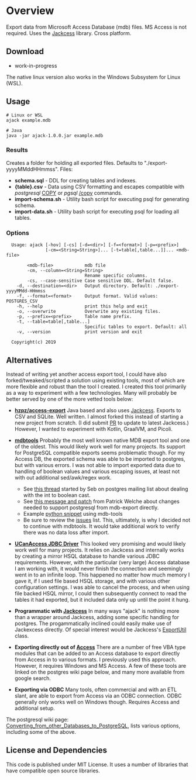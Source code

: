 # Overview
Export data from Microsoft Access Database (mdb) files. MS Access is not required. Uses the [Jackcess](https://jackcess.sourceforge.io) library. Cross platform.

## Download 
 * work-in-progress
<!---
 * Linux-Native: [ajack-1.0.0-linux-x64.tar.gz](https://github.com/kaliatech/access-export-jack/releases) - Tested on Ubuntu-18.04.
 * OSX-Native: TBD
 * Java: [ajack-1.0.0.jar](https://github.com/kaliatech/access-export-jack/releases) - Anywhere with Java 8 or newer.
--->
 
The native linux version also works in the Windows Subsystem for Linux (WSL).

## Usage
```console
# Linux or WSL
ajack example.mdb

# Java
java -jar ajack-1.0.0.jar example.mdb
```

### Results
Creates a folder for holding all exported files. Defaults to "./export-yyyyMMddHHmmss". Files:
 * **schema.sql** - DDL for creating tables and indexes.
 * **{table}.csv** - Data using CSV formatting and escapes compatible with *postgresql* [COPY](https://www.postgresql.org/docs/current/sql-copy.html) or *pgsql* [/copy](https://www.postgresql.org/docs/current/app-psql.html#APP-PSQL-META-COMMANDS-COPY) commands.
 * **import-schema&#46;sh** - Utility bash script for executing psql for generating schema.
 * **import-data&#46;sh** - Utility bash script for executing psql for loading all tables.

### Options
```console
  Usage: ajack [-hov] [-cs] [-d=<dir>] [-f=<format>] [-p=<prefix>]
               [-cm=<String=String>]... [-t=table[,table...]]... <mdb-file>
			   
        <mdb-file>            mdb file
        -cm, --column=<String=String>
                              Rename specific columns.
        -cs, --case-sensitive Case sensitive DDL. Default false.
    -d, --destination=<dir>   Output directory. Default: ./export-yyyyMMdd-HHmmss
    -f, --format=<format>     Output format. Valid values: POSTGRES_CSV
    -h, --help                print this help and exit
    -o, --overwrite           Overwrite any existing files.
    -p, --prefix=<prefix>     Table name prefix.
    -t, --table=table[,table...]
                              Specific tables to export. Default: all
    -v, --version             print version and exit
	
  Copyright(c) 2019
```

## Alternatives
Instead of writing yet another access export tool, I could have also forked/tweaked/scripted a solution using existing tools, most of which are more flexible and robust than the tool I created. I created this tool primarily as a way to experiment with a few technologies. Many will probably be better served by one of the more vetted tools below:

 * **[hzpz/access-export](https://github.com/hzpz/access-export)**
 Java based and also uses [Jackcess](https://jackcess.sourceforge.io/).  Exports to CSV and SQLite.  Well written. I almost forked this instead of starting a new project from scratch. (I did submit [PR](https://github.com/hzpz/access-export/pull/5) to update to latest Jackcess.)  However, I wanted to experiment with Kotlin, GraalVM, and Picoli.
 
 * **[mdbtools](https://github.com/brianb/mdbtools)**
 Probably the most well known native MDB export tool and one of the oldest.  This would likely work well for many projects. Its support for PostgreSQL compatible exports seems problematic though. For my Access DB, the exported schema was able to be imported to postgres, but with various errors.  I was not able to import exported data due to handling of boolean values and various escaping issues, at least not with out additional sed/awk/regex work.  
   * See [this thread](https://www.postgresql.org/message-id/flat/87ej9xqha4.fsf%40patagonia.sebmags.homelinux.org) started by Seb on postgres mailing list about dealing with the int to boolean cast.
   * See [this message and patch](https://sourceforge.net/p/mdbtools/mailman/message/5998326/) from Patrick Welche about changes needed to support postgresql from mdb-export directly.
   * Example [python snippet](https://gist.github.com/mywarr/9908044) using mdb-tools
   * Be sure to review the [issues](https://github.com/brianb/mdbtools/issues) list.  This, ultimately, is why I decided not to continue with mdbtools. It would take additional work to verify there was no data loss after import.
   
 * **[UCanAccess JDBC Driver](http://ucanaccess.sourceforge.net)**
 This looked very promising and would likely work well for many projects.  It relies on Jackcess and internally works by creating a mirror HSQL database to handle various JDBC requirements.  However, with the particular (very large) Access database I am working with, it would never finish the connection and seemingly went in to an infinite loop. This happened no matter how much memory I gave it, if I used file based HSQL storage, and with various other configuration settings.  I was able to cancel the process, and when using file backed HSQL mirror, I could then subsequently connect to read the tables it had exported, but it included data only up until the point it hung.
 
 * **Programmatic with [Jackcess](https://jackcess.sourceforge.io/)**
 In many ways "ajack" is nothing more than a wrapper around Jackcess, adding some specific handling for postgres.  The progammatically inclined could easily make use of Jackexcess directly. Of special interest would be Jackcess's [ExportUtil](https://jackcess.sourceforge.io/apidocs/index.html?com/healthmarketscience/jackcess/util/ExportUtil.html) class.

 * **Exporting directly out of [Access](https://products.office.com/en-us/access)**
 There are a number of free VBA type modules that can be added to an Access database to export directly from Access in to various formats.  I previously used this approach.  However, it requires Windows and MS Access. A few of these tools are linked on the postgres wiki page below, and many more available from google search.
 
 * **Exporting via ODBC**
 Many tools, often commercial and with an ETL slant, are able to export from Access via an ODBC connection.  ODBC generally only works well on Windows though. Requires Access and additional setup.

 The postgresql wiki page: [Converting_from_other_Databases_to_PostgreSQL](https://wiki.postgresql.org/wiki/Converting_from_other_Databases_to_PostgreSQL#Microsoft_Access), lists various options, including some of the above.
 
 ## License and Dependencies
 This code is published under MIT License. It uses a number of libraries that have compatible open source libraries.  
